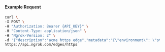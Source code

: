 <!-- Generated by nd gen api-examples. DO NOT EDIT. -->
#### Example Request
```bash
curl \
-X POST \
-H "Authorization: Bearer {API_KEY}" \
-H "Content-Type: application/json" \
-H "Ngrok-Version: 2" \
-d '{"description":"acme https edge","metadata":"{\"environment\": \"staging\"}","hostports":["example.com:443"]}' \
https://api.ngrok.com/edges/https
